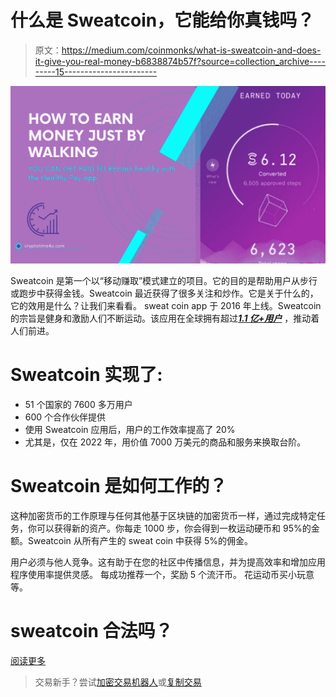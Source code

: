 # 什么是 Sweatcoin，它能给你真钱吗？

> 原文：<https://medium.com/coinmonks/what-is-sweatcoin-and-does-it-give-you-real-money-b6838874b57f?source=collection_archive---------15----------------------->

![](img/7a41c9983d547e72f107ce8e2e7403c3.png)

Sweatcoin 是第一个以“移动赚取”模式建立的项目。它的目的是帮助用户从步行或跑步中获得金钱。Sweatcoin 最近获得了很多关注和炒作。它是关于什么的，它的效用是什么？让我们来看看。
sweat coin app 于 2016 年上线。Sweatcoin 的宗旨是健身和激励人们不断运动。该应用在全球拥有超过[***1.1 亿+用户***](https://cryptotime4u.com/what-to-know-about-cryptocurrency-and-scams/) ，推动着人们前进。

# Sweatcoin 实现了:

*   51 个国家的 7600 多万用户
*   600 个合作伙伴提供
*   使用 Sweatcoin 应用后，用户的工作效率提高了 20%
*   尤其是，仅在 2022 年，用价值 7000 万美元的商品和服务来换取台阶。

# Sweatcoin 是如何工作的？

这种加密货币的工作原理与任何其他基于区块链的加密货币一样，通过完成特定任务，你可以获得新的资产。你每走 1000 步，你会得到一枚运动硬币和 95%的金额。Sweatcoin 从所有产生的 sweat coin 中获得 5%的佣金。

用户必须与他人竞争。这有助于在您的社区中传播信息，并为提高效率和增加应用程序使用率提供灵感。
每成功推荐一个，奖励 5 个流汗币。
花运动币买小玩意等。

# sweatcoin 合法吗？

[阅读更多](https://cryptotime4u.com/what-is-sweatcoin-and-does-it-give-you-real-money/)

> 交易新手？尝试[加密交易机器人](/coinmonks/crypto-trading-bot-c2ffce8acb2a)或[复制交易](/coinmonks/top-10-crypto-copy-trading-platforms-for-beginners-d0c37c7d698c)